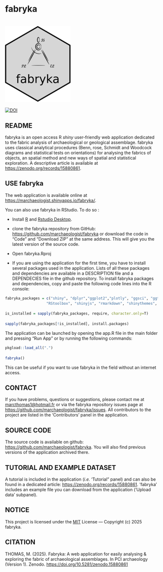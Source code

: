 fabryka
================

# [<img src="https://raw.githubusercontent.com/marchaeologist/fabryka/main/inst/www/hex_Fabryka4.png" height="250" align="center"/>](https://github.com/marchaeologist/fabryka)

[![DOI](https://zenodo.org/badge/DOI/10.5281/zenodo.15880861.svg)](https://doi.org/10.5281/zenodo.15880861)

## README

fabryka is an open access R *shiny* user-friendly web application
dedicated to the fabric analysis of archaeological or geological
assemblage. fabryka uses classical analytical procedures (Benn, rose,
Schmidt and Woodcock diagrams and statistical tests on orientations) for
analysing the fabrics of objects, an spatial method and new ways of
spatial and statistical exploration. A descriptive article is available
at <https://zenodo.org/records/15880861>.

## USE fabryka

The web application is available online at
<https://marchaeologist.shinyapps.io/fabryka/>.

You can also use fabryka in RStudio. To do so :

- Install [R](https://www.r-project.org) and [Rstudio
  Desktop](https://posit.co/download/rstudio-desktop/).

- clone the fabryka repository from GitHub:
  <https://github.com/marchaeologist/fabryka> or download the code in
  “Code” and “Download ZIP” at the same address. This will give you the
  latest version of the source code.

- Open fabryka.Rproj

- If you are using the application for the first time, you have to
  install several packages used in the application. Lists of all these
  packages and dependencies are available in a DESCRIPTION file and a
  DEPENDECIES file in the github repository. To install fabryka packages
  and dependencies, copy and paste the following code lines into the R
  console:

``` r
fabryka_packages = c("shiny", "dplyr","ggplot2","plotly", "ggsci", "ggtern", "circular", "CircStats", "Ternary", 
                   "RStoolbox", "shinyjs", "rmarkdown", "shinythemes",  "ggalt", "DT", "raster")

is_installed = sapply(fabryka_packages, require, character.only=T)

sapply(fabryka_packages[!is_installed], install.packages)
```

The application can be launched by opening the app.R file in the main
folder and pressing “Run App” or by running the following commands:

``` r
pkgload::load_all(".")

fabryka()
```

This can be useful if you want to use fabryka in the field without an
internet access.

## CONTACT

If you have problems, questions or suggestions, please contact me at
<marcthomas1@hotmail.fr> or via the fabryka repository issues page at
<https://github.com/marchaeologist/fabryka/issues>. All contributors to
the project are listed in the ‘Contributors’ panel in the application.

## SOURCE CODE

The source code is available on github:
<https://github.com/marchaeologist/fabryka>. You will also find previous
versions of the application archived there.

## TUTORIAL AND EXAMPLE DATASET

A tutorial is included in the application (*i.e.* ‘Tutorial” panel) and
can also be found in a dedicated article:
<https://zenodo.org/records/15880861>. ’fabryka’ includes an example
file you can download from the application (‘Upload data’ subpanel).

## NOTICE

This project is licensed under the
[MIT](https://choosealicense.com/licenses/mit/) License — Copyright (c)
2025 fabryka.

## CITATION

THOMAS, M. (2025). Fabryka: A web application for easily analysing &
exploring the fabric of archaeological assemblages. In PCI archaeology
(Version 1). Zenodo. <https://doi.org/10.5281/zenodo.15880861>
